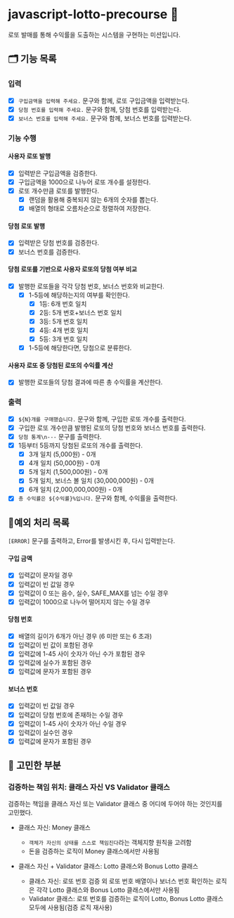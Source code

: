 # javascript-lotto-precourse 💸

로또 발매를 통해 수익률을 도출하는 시스템을 구현하는 미션입니다.

## 🗂️ 기능 목록

### 입력

- [x] `구입금액을 입력해 주세요.` 문구와 함께, 로또 구입금액을 입력받는다.
- [x] `당첨 번호를 입력해 주세요.` 문구와 함께, 당첨 번호를 입력받는다.
- [x] `보너스 번호를 입력해 주세요.` 문구와 함께, 보너스 번호를 입력받는다.

### 기능 수행

#### 사용자 로또 발행

- [x] 입력받은 구입금액을 검증한다.
- [x] 구입금액을 1000으로 나누어 로또 개수를 설정한다.
- [x] 로또 개수만큼 로또를 발행한다.
  - [x] 랜덤을 활용해 중복되지 않는 6개의 숫자를 뽑는다.
  - [x] 배열의 형태로 오름차순으로 정렬하여 저장한다.

#### 당첨 로또 발행

- [x] 입력받은 당첨 번호를 검증한다.
- [x] 보너스 번호를 검증한다.

#### 당첨 로또를 기반으로 사용자 로또의 당첨 여부 비교

- [x] 발행한 로또들을 각각 당첨 번호, 보너스 번호와 비교한다.
  - [x] 1-5등에 해당하는지의 여부를 확인한다.
    - [x] 1등: 6개 번호 일치
    - [x] 2등: 5개 번호+보너스 번호 일치
    - [x] 3등: 5개 번호 일치
    - [x] 4등: 4개 번호 일치
    - [x] 5등: 3개 번호 일치
  - [x] 1-5등에 해당한다면, 당첨으로 분류한다.

#### 사용자 로또 중 당첨된 로또의 수익률 계산

- [x] 발행한 로또들의 당첨 결과에 따른 총 수익률을 계산한다.

### 출력

- [x] `${N}개를 구매했습니다.` 문구와 함께, 구입한 로또 개수를 출력한다.
- [x] 구입한 로또 개수만큼 발행된 로또의 당첨 번호와 보너스 번호를 출력한다.
- [x] `당첨 통계\n---` 문구를 출력한다.
- [x] 1등부터 5등까지 당첨된 로또의 개수를 출력한다.
  - [x] 3개 일치 (5,000원) - 0개
  - [x] 4개 일치 (50,000원) - 0개
  - [x] 5개 일치 (1,500,000원) - 0개
  - [x] 5개 일치, 보너스 볼 일치 (30,000,000원) - 0개
  - [x] 6개 일치 (2,000,000,000원) - 0개
- [x] `총 수익률은 ${수익률}%입니다.` 문구와 함께, 수익률을 출력한다.

## 🚨예외 처리 목록

`[ERROR]` 문구를 출력하고, Error를 발생시킨 후, 다시 입력받는다.

#### 구입 금액

- [x] 입력값이 문자일 경우
- [x] 입력값이 빈 값일 경우
- [x] 입력값이 0 또는 음수, 실수, SAFE_MAX를 넘는 수일 경우
- [x] 입력값이 1000으로 나누어 떨어지지 않는 수일 경우

#### 당첨 번호

- [x] 배열의 길이가 6개가 아닌 경우 (6 미만 또는 6 초과)
- [x] 입력값이 빈 값이 포함된 경우
- [x] 입력값에 1-45 사이 숫자가 아닌 수가 포함된 경우
- [x] 입력값에 실수가 포함된 경우
- [x] 입력값에 문자가 포함된 경우

#### 보너스 번호

- [x] 입력값이 빈 값일 경우
- [x] 입력값이 당첨 번호에 존재하는 수일 경우
- [x] 입력값이 1-45 사이 숫자가 아닌 수일 경우
- [x] 입력값이 실수인 경우
- [x] 입력값에 문자가 포함된 경우

## 🤔 고민한 부분

### 검증하는 책임 위치: 클래스 자신 VS Validator 클래스

검증하는 책임을 클래스 자신 또는 Validator 클래스 중 어디에 두어야 하는 것인지를 고민했다.

- 클래스 자신: Money 클래스

  - `객체가 자신의 상태를 스스로 책임진다`라는 객체지향 원칙을 고려함
  - 돈을 검증하는 로직이 Money 클래스에서만 사용됨

- 클래스 자신 + Validator 클래스: Lotto 클래스와 Bonus Lotto 클래스
  - 클래스 자신: 로또 번호 검증 외 로또 번호 배열이나 보너스 번호 확인하는 로직은 각각 Lotto 클래스와 Bonus Lotto 클래스에서만 사용됨
  - Validator 클래스: 로또 번호를 검증하는 로직이 Lotto, Bonus Lotto 클래스 모두에 사용됨(검증 로직 재사용)
